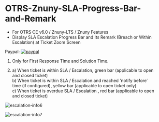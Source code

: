 # OTRS-Znuny-SLA-Progress-Bar-and-Remark
- For OTRS CE v6.0 / Znuny-LTS / Znuny Features
- Display SLA Escalation Progress Bar and Its Remark (Breach or Within Escalation) at Ticket Zoom Screen 

Paypal: [![paypal](https://www.paypalobjects.com/en_US/i/btn/btn_donateCC_LG.gif)](https://paypal.me/MohdAzfar?locale.x=en_US)     
  
1. Only for First Response Time and Solution Time.  

2. 	a) When ticket is within SLA / Escalation, green bar (applicable to open and closed ticket)    
	b) When ticket is within SLA / Escalation and reached 'notify before' time (if configured), yellow bar (applicable to open ticket only)    
	c) When ticket is overdue SLA / Escalation , red bar (applicable to open and closed ticket)  

![escalation-info6](https://i.postimg.cc/Zn4RxHQm/escalation-info6.png)

![escalation-info7](https://i.postimg.cc/NFD0JThH/escalation-info7.png)
